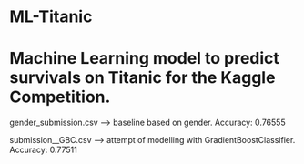 # ML-Titanic

# Machine Learning model to predict survivals on Titanic for the Kaggle Competition.  

gender_submission.csv --> baseline based on gender. Accuracy: 0.76555

submission__GBC.csv -->  attempt of modelling with GradientBoostClassifier. Accuracy: 0.77511
